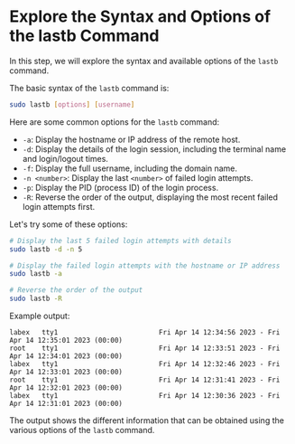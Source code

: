 # Explore the Syntax and Options of the lastb Command

In this step, we will explore the syntax and available options of the `lastb` command.

The basic syntax of the `lastb` command is:

```bash
sudo lastb [options] [username]
```

Here are some common options for the `lastb` command:

- `-a`: Display the hostname or IP address of the remote host.
- `-d`: Display the details of the login session, including the terminal name and login/logout times.
- `-f`: Display the full username, including the domain name.
- `-n <number>`: Display the last `<number>` of failed login attempts.
- `-p`: Display the PID (process ID) of the login process.
- `-R`: Reverse the order of the output, displaying the most recent failed login attempts first.

Let's try some of these options:

```bash
# Display the last 5 failed login attempts with details
sudo lastb -d -n 5

# Display the failed login attempts with the hostname or IP address
sudo lastb -a

# Reverse the order of the output
sudo lastb -R
```

Example output:

```
labex   tty1                         Fri Apr 14 12:34:56 2023 - Fri Apr 14 12:35:01 2023 (00:00)
root    tty1                         Fri Apr 14 12:33:51 2023 - Fri Apr 14 12:34:01 2023 (00:00)
labex   tty1                         Fri Apr 14 12:32:46 2023 - Fri Apr 14 12:33:01 2023 (00:00)
root    tty1                         Fri Apr 14 12:31:41 2023 - Fri Apr 14 12:32:01 2023 (00:00)
labex   tty1                         Fri Apr 14 12:30:36 2023 - Fri Apr 14 12:31:01 2023 (00:00)
```

The output shows the different information that can be obtained using the various options of the `lastb` command.
